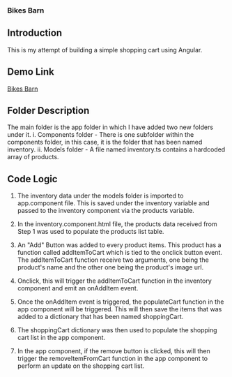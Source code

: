 ### Bikes Barn

## Introduction

This is my attempt of building a simple shopping cart using Angular.

## Demo Link
[Bikes Barn](https://kjy93.github.io/Bikes_Barn/index.html)

## Folder Description

The main folder is the app folder in which I have added two new folders under it.
i. Components folder
    - There is one subfolder within the components folder, in this case, it is the folder that has been named inventory.
ii. Models folder
    - A file named inventory.ts contains a hardcoded array of products.

## Code Logic

1. The inventory data under the models folder is imported to app.component file. This is saved under the inventory variable and passed to the inventory component via the products variable.

2. In the inventory.component.html file, the products data received from Step 1 was used to populate the products list table.

3. An "Add" Button was added to every product items. This product has a function called addItemToCart which is tied to the onclick button event. The addItemToCart function receive two arguments, one being the product's name and the other one being the product's image url.

4. Onclick, this will trigger the addItemToCart function in the inventory component and emit an onAddItem event.

5. Once the onAddItem event is triggered, the populateCart function in the app component will be triggered. This will then save the items that was added to a dictionary that has been named shoppingCart.

6. The shoppingCart dictionary was then used to populate the shopping cart list in the app component.

7. In the app component, if the remove button is clicked, this will then trigger the removeItemFromCart function in the app component to perform an update on the shopping cart list.